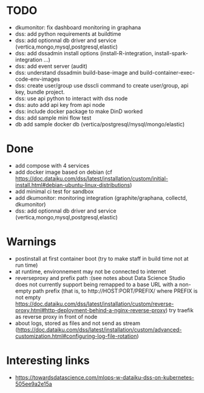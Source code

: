 # TODO
* dkumonitor: fix dashboard monitoring in graphana
* dss: add python requirements at buildtime
* dss: add optionnal db driver and service (vertica,mongo,mysql,postgresql,elastic)
* dss: add dssadmin install options (install-R-integration, install-spark-integration ...)
* dss: add event server (audit)
* dss: understand dssadmin build-base-image and build-container-exec-code-env-images 
* dss: create user/group use dsscli command to create user/group, api key, bundle project.
* dss: use api python to interact with dss node
* dss: auto add api key from api node
* dss: include docker package to make DinD  worked
* dss: add sample mini flow test
* db add sample docker db (vertica/postgresql/mysql/mongo/elastic)

# Done
* add compose with 4 services
* add docker image based on debian (cf https://doc.dataiku.com/dss/latest/installation/custom/initial-install.html#debian-ubuntu-linux-distributions)
* add minimal ci test for sandbox
* add dkumonitor: monitoring integration (graphite/graphana, collectd, dkumonitor)
* dss: add optionnal db driver and service (vertica,mongo,mysql,postgresql,elastic)

# Warnings
* postinstall at first container boot (try to make staff in build time not at run time)
* at runtime, environnement may not be connected to internet 
* reverseproxy and prefix path :(see notes about Data Science Studio does not currently support being remapped to a base URL with a non-empty path prefix (that is, to http://HOST:PORT/PREFIX/ where PREFIX is not empty  https://doc.dataiku.com/dss/latest/installation/custom/reverse-proxy.html#http-deployment-behind-a-nginx-reverse-proxy)   try traefik as reverse proxy in front of node 
* about logs, stored as files and not send as stream (https://doc.dataiku.com/dss/latest/installation/custom/advanced-customization.html#configuring-log-file-rotation)
# Interesting links
* https://towardsdatascience.com/mlops-w-dataiku-dss-on-kubernetes-505ee9a2e15a
